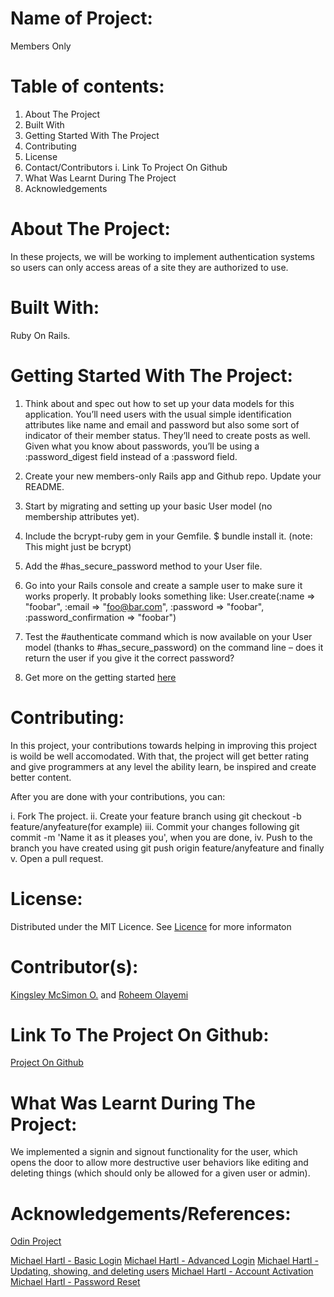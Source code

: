 # Name of Project: 

Members Only

# Table of contents:

1. About The Project
2. Built With
3. Getting Started With The Project
4. Contributing
5. License
6. Contact/Contributors
  i. Link To Project On Github
7. What Was Learnt During The Project  
8. Acknowledgements

# About The Project:

In these projects, we will be working to implement authentication systems so users can only access areas of a site they are authorized to use.

# Built With:

Ruby On Rails.

# Getting Started With The Project:

1. Think about and spec out how to set up your data models for this application. You’ll need users with the usual simple identification attributes like name and email and password but also some sort of indicator of their member status. They’ll need to create posts as well. Given what you know about passwords, you’ll be using a :password_digest field instead of a :password field.

2. Create your new members-only Rails app and Github repo. Update your README.

3. Start by migrating and setting up your basic User model (no membership attributes yet).

4. Include the bcrypt-ruby gem in your Gemfile. $ bundle install it. (note: This might just be bcrypt)

5. Add the #has_secure_password method to your User file.

6. Go into your Rails console and create a sample user to make sure it works properly. It probably looks something like: User.create(:name => "foobar", :email => "foo@bar.com", :password => "foobar", :password_confirmation => "foobar")

7. Test the #authenticate command which is now available on your User model (thanks to #has_secure_password) on the command line – does it return the user if you give it the correct password?

8. Get more on the getting started [here](https://www.theodinproject.com/courses/ruby-on-rails/lessons/authentication) 

# Contributing:

In this project, your contributions towards helping in improving this project is woild be well accomodated. With that, the project will get better rating and give programmers at any level the ability learn, be inspired and create better content.

After you are done with your contributions, you can: 

i.   Fork The project.
ii.  Create your feature branch using git checkout -b feature/anyfeature(for example)
iii. Commit your changes following git commit -m 'Name it as it pleases you', when you are done,
iv.  Push to the branch you have created using git push origin feature/anyfeature and finally
v.   Open a pull request.

# License:

Distributed under the MIT Licence. See [Licence](https://opensource.org/licenses/MIT) for more informaton

# Contributor(s):

[Kingsley McSimon O.](https://github.com/KingsleyMcSimon) and
[Roheem Olayemi](https://github.com/Tekcoder)

# Link To The Project On Github:

[Project On Github](https://github.com/Tekcoder/Members-Only)

# What Was Learnt During The Project:

We implemented a signin and signout functionality for the user, which opens the door to allow more destructive user behaviors like editing and deleting things (which should only be allowed for a given user or admin).

# Acknowledgements/References:

[Odin Project](https://www.theodinproject.com/courses/ruby-on-rails/lessons/authentication)

[Michael Hartl - Basic Login](https://www.learnenough.com/ruby-on-rails-4th-edition-tutorial/basic_login)
[Michael Hartl - Advanced Login](https://www.learnenough.com/ruby-on-rails-4th-edition-tutorial/advanced_login)
[Michael Hartl - Updating, showing, and deleting users](https://www.learnenough.com/ruby-on-rails-4th-edition-tutorial/updating_and_deleting_users)
[Michael Hartl - Account Activation](https://www.learnenough.com/ruby-on-rails-4th-edition-tutorial/account_activation)
[Michael Hartl - Password Reset](https://www.learnenough.com/ruby-on-rails-4th-edition-tutorial/password_reset)
